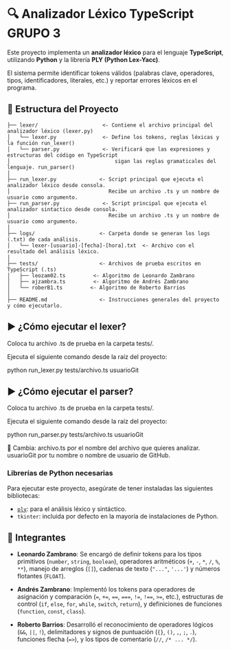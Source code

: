 # 🔍 Analizador Léxico TypeScript GRUPO 3

Este proyecto implementa un **analizador léxico** para el lenguaje **TypeScript**, utilizando **Python** y la librería **PLY (Python Lex-Yacc)**.

El sistema permite identificar tokens válidos (palabras clave, operadores, tipos, identificadores, literales, etc.) y reportar errores léxicos en el programa.


## 📁 Estructura del Proyecto
```text
├── lexer/                     <- Contiene el archivo principal del analizador léxico (lexer.py)
│   └── lexer.py               <- Define los tokens, reglas léxicas y la función run_lexer()
│   └── parser.py              <- Verificará que las expresiones y estructuras del código en TypeScript
│                                  sigan las reglas gramaticales del lenguaje. run_parser()
│
├── run_lexer.py              <- Script principal que ejecuta el analizador léxico desde consola.
│                                Recibe un archivo .ts y un nombre de usuario como argumento.
├── run_parser.py              <- Script principal que ejecuta el analizador sintactico desde consola.
│                                Recibe un archivo .ts y un nombre de usuario como argumento.
│
├── logs/                     <- Carpeta donde se generan los logs (.txt) de cada análisis.
│   └── lexer-[usuario]-[fecha]-[hora].txt  <- Archivo con el resultado del análisis léxico.
│
├── tests/                    <- Archivos de prueba escritos en TypeScript (.ts)
│   ├── leozam02.ts         <- Algoritmo de Leonardo Zambrano
│   ├── ajzambra.ts         <- Algoritmo de Andrés Zambrano
│   └── roberB1.ts         <- Algoritmo de Roberto Barrios
│
├── README.md                 <- Instrucciones generales del proyecto y cómo ejecutarlo.
```

## ▶️ ¿Cómo ejecutar el lexer?
Coloca tu archivo .ts de prueba en la carpeta tests/.

Ejecuta el siguiente comando desde la raíz del proyecto:

python run_lexer.py tests/archivo.ts usuarioGit

## ▶️ ¿Cómo ejecutar el parser?
Coloca tu archivo .ts de prueba en la carpeta tests/.

Ejecuta el siguiente comando desde la raíz del proyecto:

python run_parser.py tests/archivo.ts usuarioGit

📌 Cambia:
archivo.ts por el nombre del archivo que quieres analizar.
usuarioGit por tu nombre o nombre de usuario de GitHub.

### Librerías de Python necesarias

Para ejecutar este proyecto, asegúrate de tener instaladas las siguientes bibliotecas:

- [`ply`](https://pypi.org/project/ply/): para el análisis léxico y sintáctico.
- `tkinter`: incluida por defecto en la mayoría de instalaciones de Python.

## 👥 Integrantes


- **Leonardo Zambrano**: Se encargó de definir tokens para los tipos primitivos (`number`, `string`, `boolean`), operadores aritméticos (`+`, `-`, `*`, `/`, `%`, `**`), manejo de arreglos (`[]`), cadenas de texto (`"..."`, `'...'`) y números flotantes (`FLOAT`).

- **Andrés Zambrano**: Implementó los tokens para operadores de asignación y comparación (`=`, `+=`, `==`, `===`, `!=`, `!==`, `>=`, etc.), estructuras de control (`if`, `else`, `for`, `while`, `switch`, `return`), y definiciones de funciones (`function`, `const`, `class`).

- **Roberto Barrios**: Desarrolló el reconocimiento de operadores lógicos (`&&`, `||`, `!`), delimitadores y signos de puntuación (`{}`, `()`, `,`, `;`, `.`), funciones flecha (`=>`), y los tipos de comentario (`//`, `/* ... */`).


